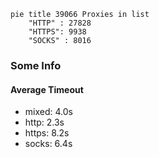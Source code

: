 
```mermaid
pie title 39066 Proxies in list
    "HTTP" : 27828
    "HTTPS": 9938
    "SOCKS" : 8016
```

### Some Info
#### Average Timeout

- mixed: 4.0s
- http: 2.3s
- https: 8.2s
- socks: 6.4s